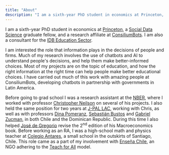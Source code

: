 ```yaml
---
title: "About"
description: "I am a sixth-year PhD student in economics at Princeton, a Social Data Science graduate fellow, and a research affiliate at ConsiliumBots. I am also a consultant for the IDB Education Sector."
---
```


I am a sixth-year PhD student in economics at [Princeton](https://irs.princeton.edu/people/alvaro-carril), a [Social Data Science](https://ddss.princeton.edu/people/graduate-fellows-social-data-science) graduate fellow, and a research affiliate at [ConsiliumBots](https://www.consiliumbots.com/team).
I am also a consultant for the [IDB Education Sector](https://www.iadb.org/en/sector/education/overview).

I am interested the role that information plays in the decisions of people and firms.
Much of my research involves the use of chatbots and AI to understand people's decisions, and help them make better-informed choices.
Most of my projects are on the topic of education, and how the right information at the right time can help people make better educational choices.
I have carried out much of this work with amazing people at ConsiliumBots, developing chatbots in partnership with governments in Latin America.

Before going to grad school I was a research assistant at the [NBER](http://www.nber.org/), where I worked with professor [Christopher Neilson](https://christopherneilson.github.io/) on several of his projects.
I also held the same position for two years at [J-PAL LAC](https://www.povertyactionlab.org/lac), working with Chris, as well as with professors [Dina Pomeranz](https://www.econ.uzh.ch/en/people/faculty/pomeranz.html), [Sebastián Bustos](https://growthlab.cid.harvard.edu/people/sebastian-bustos) and [Gabriel Zucman](http://gabriel-zucman.eu/), in both Chile and the Dominican Republic.
During this time I also helped [José de Gregorio](http://degregorio.cl/) revise the 2<sup>nd</sup> edition of his Macroeconomics book.
Before working as an RA, I was a high-school math and physics teacher at [Colegio Antares](http://www.colegioantares.cl/), a small school in the outskirts of Santiago, Chile. This role came as a part of my involvement with [Enseña Chile](https://www.ensenachile.cl/), an NGO adhering to the [Teach for All](http://teachforall.org/) model.
